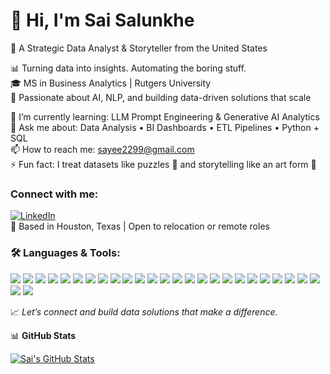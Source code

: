# 👋 Hi, I'm Sai Salunkhe  
🎯 A Strategic Data Analyst & Storyteller from the United States  


📊 Turning data into insights. Automating the boring stuff.  
🎓 MS in Business Analytics | Rutgers University  
🧠 Passionate about AI, NLP, and building data-driven solutions that scale  


🌱 I’m currently learning: LLM Prompt Engineering & Generative AI Analytics  
💬 Ask me about: Data Analysis • BI Dashboards • ETL Pipelines • Python + SQL  
📫 How to reach me: sayee2299@gmail.com  
⚡ Fun fact: I treat datasets like puzzles 🧩 and storytelling like an art form 🎨  


### Connect with me:  
[![LinkedIn](https://img.shields.io/badge/LinkedIn-blue?logo=linkedin&logoColor=white)](https://www.linkedin.com/in/sais99/)  
📍 Based in Houston, Texas | Open to relocation or remote roles  


### 🛠️ Languages & Tools:

<p float="left">

  <img src="https://img.shields.io/badge/-Python-3776AB?logo=python&logoColor=white" />
  <img src="https://img.shields.io/badge/-SQL-336791?logo=postgresql&logoColor=white" />
  <img src="https://img.shields.io/badge/-Pandas-150458?logo=pandas&logoColor=white" />
  <img src="https://img.shields.io/badge/-NumPy-013243?logo=numpy&logoColor=white" />
  <img src="https://img.shields.io/badge/-Scikit--Learn-F7931E?logo=scikit-learn&logoColor=white" />
  <img src="https://img.shields.io/badge/-Jupyter-F37626?logo=jupyter&logoColor=white" />
  <img src="https://img.shields.io/badge/-R-276DC3?logo=r&logoColor=white" />
  

  <img src="https://img.shields.io/badge/-Snowflake-56B9EB?logo=snowflake&logoColor=white" />
  <img src="https://img.shields.io/badge/-Airflow-017CEE?logo=apache%20airflow&logoColor=white" />
  <img src="https://img.shields.io/badge/-AWS-232F3E?logo=amazon-aws&logoColor=white" />
  <img src="https://img.shields.io/badge/-GCP-4285F4?logo=google-cloud&logoColor=white" />
  <img src="https://img.shields.io/badge/-Databricks-E878A0?logo=databricks&logoColor=white" />
  <img src="https://img.shields.io/badge/-Spark-E25A1C?logo=apachespark&logoColor=white" />
  <img src="https://img.shields.io/badge/-Kafka-231F20?logo=apachekafka&logoColor=white" />


  <img src="https://img.shields.io/badge/-Tableau-E97627?logo=tableau&logoColor=white" />
  <img src="https://img.shields.io/badge/-Power%20BI-F2C811?logo=powerbi&logoColor=black" />
  <img src="https://img.shields.io/badge/-Looker-4285F4?logo=looker&logoColor=white" />
  <img src="https://img.shields.io/badge/-Seaborn-4B8BBE?logo=python&logoColor=white" />
  <img src="https://img.shields.io/badge/-Matplotlib-11557C?logo=python&logoColor=white" />


  <img src="https://img.shields.io/badge/-Git-F05032?logo=git&logoColor=white" />
  <img src="https://img.shields.io/badge/-GitHub-181717?logo=github&logoColor=white" />
  <img src="https://img.shields.io/badge/-Jira-0052CC?logo=jira&logoColor=white" />
  <img src="https://img.shields.io/badge/-Confluence-172B4D?logo=confluence&logoColor=white" />
  <img src="https://img.shields.io/badge/-Notion-000000?logo=notion&logoColor=white" />
  <img src="https://img.shields.io/badge/-Slack-4A154B?logo=slack&logoColor=white" />

  <img src="https://img.shields.io/badge/-HTML5-E34F26?logo=html5&logoColor=white" />
  <img src="https://img.shields.io/badge/-CSS3-1572B6?logo=css3&logoColor=white" />
</p>


📈 *Let’s connect and build data solutions that make a difference.*


📊 **GitHub Stats**

[![Sai's GitHub Stats](https://github-readme-stats.vercel.app/api?username=sayeesal1999&show_icons=true&theme=radical&hide_border=true&title_color=ff69b4&icon_color=ffb86c)](https://github.com/sayeesal1999/github-readme-stats)

